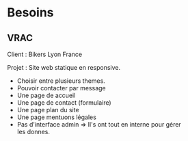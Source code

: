 # Besoins

## VRAC

Client : Bikers Lyon France

Projet : Site web statique en responsive.

- Choisir entre plusieurs themes.
- Pouvoir contacter par message
- Une page de accueil
- Une page de contact (formulaire)
- Une page plan du site
- Une page mentuons légales
- Pas d'interface admin => Il's ont tout en interne pour gérer  
  les donnes.
  